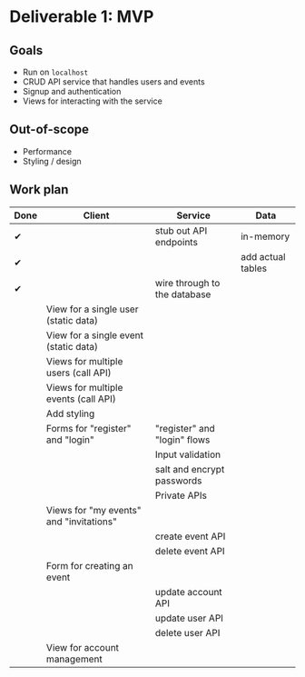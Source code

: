 # Deliverable 1: MVP

## Goals

- Run on `localhost`
- CRUD API service that handles users and events
- Signup and authentication
- Views for interacting with the service

## Out-of-scope

- Performance
- Styling / design

## Work plan

| Done | Client | Service | Data |
| ---- | ------ | ------- | ---- |
| ✔ |        | stub out API endpoints | in-memory |
| ✔ |        | | add actual tables |
| ✔ |        | wire through to the database | |
|  | View for a single user (static data) | | |
|  | View for a single event (static data) | | |
|  | Views for multiple users (call API) | | |
|  | Views for multiple events (call API) | | |
|  | Add styling | | |
|  | Forms for "register" and "login" | "register" and "login" flows | |
|  | | Input validation | |
|  | | salt and encrypt passwords | |
|  | | Private APIs | |
|  | Views for "my events" and "invitations" | | |
|  | | create event API |
|  | | delete event API |
|  | Form for creating an event | | |
|  | | update account API | |
|  | | update user API |
|  | | delete user API |
|  | View for account management | |